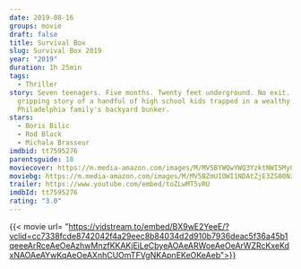 ```yaml
---
date: 2019-08-16
groups: movie
draft: false
title: Survival Box
slug: Survival Box 2019
year: "2019"
duration: 1h 25min
tags:
  - Thriller
story: Seven teenagers. Five months. Twenty feet underground. No exit. The
  gripping story of a handful of high school kids trapped in a wealthy
  Philadelphia family's backyard bunker.
stars:
  - Boris Bilic
  - Rod Black
  - Michala Brasseur
imdbid: tt7595276
parentsguide: 18
moviecover: https://m.media-amazon.com/images/M/MV5BYWQwYWQ3YzktNWI5My00ZWE0LWI3ZGEtYTczMGI0ZGUzZGU1XkEyXkFqcGdeQXVyMTAzOTYyMDc2._V1_FMjpg_UX938_.jpg
moviebg: https://m.media-amazon.com/images/M/MV5BZmU1OWI1NDAtZjE3ZS00NzE0LTljYTEtNTBjMmViNTM4ZWM0XkEyXkFqcGdeQXVyMTAzOTYyNDc1._V1_FMjpg_UX1280_.jpg
trailer: https://www.youtube.com/embed/toZLwMT5vRU
imdbId: tt7595276
rating: "3.0"
---
```


{{< movie url= "https://vidstream.to/embed/BX9wE2YeeE/?vclid=cc7338fcde8742042f4a29eec8b84034d2d910b7936deac5f36a45b1qeeeArRceAeOeAzhwMnzfKKAKjEiLeCbyeAOAeARWoeAeOeArWZRcKxeKdxNAOAeAYwKqAeOeAXnhCUOmTFVgNKApnEKeOKeAeb">}}
